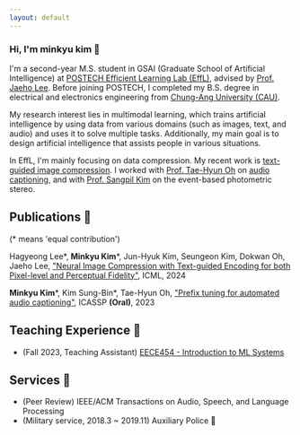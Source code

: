 ```yaml
---
layout: default
---
```


### Hi, I'm minkyu kim 👋
I'm a second-year M.S. student in GSAI (Graduate School of Artificial Intelligence) at [POSTECH Efficient Learning Lab (EffL)](http://effl.postech.ac.kr), advised by [Prof. Jaeho Lee](https://jaeho-lee.github.io). Before joining POSTECH, I completed my B.S. degree in electrical and electronics engineering from [Chung-Ang University (CAU)](https://www.cau.ac.kr/).

My research interest lies in multimodal learning, which trains artificial intelligence by using data from various domains (such as images, text, and audio) and uses it to solve multiple tasks. Additionally, my main goal is to design artificial intelligence that assists people in various situations.

In EffL, I'm mainly focusing on data compression. My recent work is [text-guided image compression](https://taco-nic.github.io). I worked with [Prof. Tae-Hyun Oh](https://ami.postech.ac.kr/members/tae-hyun-oh) on [audio captioning](https://prefixaac.github.io), and with [Prof. Sangpil Kim](https://kuaicv.com/professor/) on the event-based photometric stereo. 

<!--Text can be **bold**, _italic_, or ~~strikethrough~~. -->

## Publications 📜

(\* means 'equal contribution')

Hagyeong Lee\*, **Minkyu Kim**\*, Jun-Hyuk Kim, Seungeon Kim, Dokwan Oh, Jaeho Lee, ["Neural Image Compression with Text-guided Encoding for both Pixel-level and Perceptual Fidelity"](https://taco-nic.github.io), ICML, 2024

**Minkyu Kim**\*, Kim Sung-Bin\*, Tae-Hyun Oh, ["Prefix tuning for automated audio captioning"](https://prefixaac.github.io), ICASSP **(Oral)**, 2023


## Teaching Experience 📝

* (Fall 2023, Teaching Assistant) [EECE454 - Introduction to ML Systems](https://jaeho-lee.github.io/docs/teaching/fall23/)


## Services 💼
* (Peer Review) IEEE/ACM Transactions on Audio, Speech, and Language Processing
* (Military service, 2018.3 ~ 2019.11) Auxiliary Police 👮


<!--[Link to another page](./another-page.html).

There should be whitespace between paragraphs.

There should be whitespace between paragraphs. We recommend including a README, or a file with information about your project.

# Header 1

This is a normal paragraph following a header. GitHub is a code hosting platform for version control and collaboration. It lets you and others work together on projects from anywhere.

## Header 2

> This is a blockquote following a header.
>
> When something is important enough, you do it even if the odds are not in your favor.

### Header 3

```js
// Javascript code with syntax highlighting.
var fun = function lang(l) {
  dateformat.i18n = require('./lang/' + l)
  return true;
}
```

```ruby
# Ruby code with syntax highlighting
GitHubPages::Dependencies.gems.each do |gem, version|
  s.add_dependency(gem, "= #{version}")
end
```

#### Header 4

*   This is an unordered list following a header.
*   This is an unordered list following a header.
*   This is an unordered list following a header.

##### Header 5

1.  This is an ordered list following a header.
2.  This is an ordered list following a header.
3.  This is an ordered list following a header.

###### Header 6

| head1        | head two          | three |
|:-------------|:------------------|:------|
| ok           | good swedish fish | nice  |
| out of stock | good and plenty   | nice  |
| ok           | good `oreos`      | hmm   |
| ok           | good `zoute` drop | yumm  |

### There's a horizontal rule below this.

* * *

### Here is an unordered list:

*   Item foo
*   Item bar
*   Item baz
*   Item zip

### And an ordered list:

1.  Item one
1.  Item two
1.  Item three
1.  Item four

### And a nested list:

- level 1 item
  - level 2 item
  - level 2 item
    - level 3 item
    - level 3 item
- level 1 item
  - level 2 item
  - level 2 item
  - level 2 item
- level 1 item
  - level 2 item
  - level 2 item
- level 1 item

### Small image

![Octocat](https://github.githubassets.com/images/icons/emoji/octocat.png)

### Large image

![Branching](https://guides.github.com/activities/hello-world/branching.png)


### Definition lists can be used with HTML syntax.

<dl>
<dt>Name</dt>
<dd>Godzilla</dd>
<dt>Born</dt>
<dd>1952</dd>
<dt>Birthplace</dt>
<dd>Japan</dd>
<dt>Color</dt>
<dd>Green</dd>
</dl>

```
Long, single-line code blocks should not wrap. They should horizontally scroll if they are too long. This line should be long enough to demonstrate this.
```

```
The final element.
```
 -->
